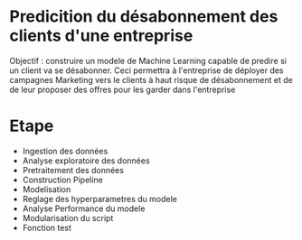 # Predicition du désabonnement des clients d'une entreprise

Objectif : construire un modele de Machine Learning capable de predire si un client va se désabonner. Ceci permettra à l'entreprise de déployer des campagnes Marketing vers le clients à haut risque de désabonnement et de de leur proposer des offres pour les garder dans l'entreprise

# Etape
- Ingestion des données
- Analyse exploratoire des données
- Pretraitement des données
- Construction Pipeline
- Modelisation
- Reglage des hyperparametres du modele
- Analyse Performance du modele
- Modularisation du script
- Fonction test 